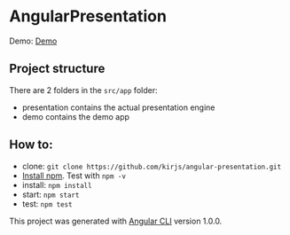 # AngularPresentation
Demo: [Demo](https://angular-presentation.firebaseapp.com/)

## Project structure
There are 2 folders in the `src/app` folder:

* presentation contains the actual presentation engine
* demo contains the demo app


## How to: 
- clone: `git clone https://github.com/kirjs/angular-presentation.git`
- [Install npm](https://nodejs.org/en/download/). Test with `npm -v`
- install: `npm install`
- start: `npm start`
- test: `npm test`

This project was generated with [Angular CLI](https://github.com/angular/angular-cli) version 1.0.0.
